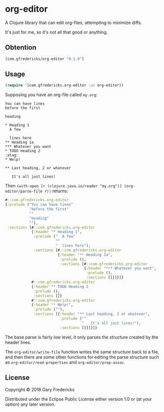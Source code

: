 # org-editor

A Clojure library that can edit org-files, attempting to minimize diffs.

It's just for me, so it's not all that good or anything.

## Obtention

``` clojure
[com.gfredericks/org-editor "0.1.0"]
```

## Usage

``` clojure
(require '[com.gfredericks.org-editor :as org-editor])
```

Supposing you have an org-file called `my.org`:

```
You can have lines
before the first

heading

* Heading 1
  A few

  lines here
** Heading 1a
*** Whatever you want
* TODO Heading 2                                                       :atag:
* Welp!

** Last heading, 2 or whatever

   It's all just lines!
```

Then `(with-open [r (clojure.java.io/reader "my.org")] (org-editor/parse-file r))`
returns:

``` clojure
#::com.gfredericks.org-editor
{:prelude ("You can have lines"
           "before the first"
           ""
           "heading"
           ""),
 :sections [#::com.gfredericks.org-editor
            {:header "* Heading 1",
             :prelude ("  A few"
                       ""
                       "  lines here"),
             :sections [#::com.gfredericks.org-editor
                        {:header "** Heading 1a",
                         :prelude (),
                         :sections [#::com.gfredericks.org-editor
                                    {:header "*** Whatever you want",
                                     :prelude (),
                                     :sections []}]}]}
            #::com.gfredericks.org-editor
            {:header "* TODO Heading 2                                                       :atag:",
             :prelude (),
             :sections []}
            #::com.gfredericks.org-editor
            {:header "* Welp!",
             :prelude (""),
             :sections [{:header "** Last heading, 2 or whatever",
                         :prelude (""
                                   "   It's all just lines!"),
                         :sections []}]}]}
```

The base parse is fairly low level, it only parses the structure
created by the header lines.

The `org-editor/write-file` function writes the same structure back to
a file, and then there are some other functions for editing the parse
structure such as `org-editor/read-properties` and
`org-editor/prop-assoc`.

## License

Copyright © 2018 Gary Fredericks

Distributed under the Eclipse Public License either version 1.0 or (at
your option) any later version.
